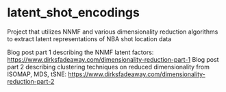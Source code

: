 # latent_shot_encodings
Project that utilizes NNMF and various dimensionality reduction algorithms to extract latent representations of NBA shot location data

Blog post part 1 describing the NNMF latent factors: https://www.dirksfadeaway.com/dimensionality-reduction-part-1
Blog post part 2 describing clustering techniques on reduced dimensionality from ISOMAP, MDS, tSNE: https://www.dirksfadeaway.com/dimensionality-reduction-part-2
